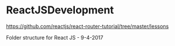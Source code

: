 # ReactJSDevelopment
https://github.com/reactjs/react-router-tutorial/tree/master/lessons

Folder structure for React JS - 9-4-2017
